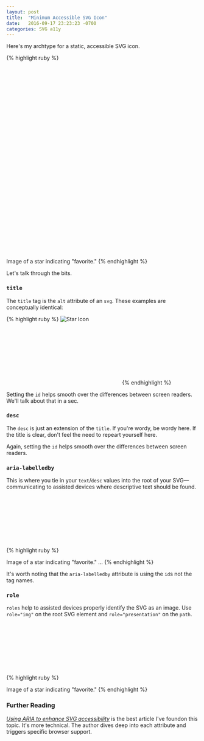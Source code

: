 ```yaml
---
layout: post
title:  "Minimum Accessible SVG Icon"
date:   2016-09-17 23:23:23 -0700
categories: SVG a11y
---
```


Here's my archtype for a static, accessible SVG icon.

{% highlight ruby %}
<svg viewBox="0 0 16 16" role="img" aria-labelledby="title desc">
  <title id="title">Star Icon</title>
  <desc id="desc">Image of a star indicating "favorite."</desc>
  <path role="presentation" fill="#000" d="..."></path>
</svg>
{% endhighlight %}

Let's talk through the bits.

<!-- fold -->

### `title`

The `title` tag  is the `alt` attribute of an `svg`. These examples are conceptually identical:

{% highlight ruby %}
<img src="..." alt="Star Icon" />

<svg>
  <title id="title">Star Icon</title>
  ...
</svg>
{% endhighlight %}

Setting the `id` helps smooth over the differences between screen readers. We'll talk about that in a sec.

### `desc`

The `desc` is just an extension of the `title`. If you're wordy, be wordy here. If the title is clear, don't feel the need to repeart yourself here.

Again, setting the `id` helps smooth over the differences between screen readers.

### `aria-labelledby`

This is where you tie in your `text`/`desc` values into the root of your SVG&mdash;communicating to assisted devices where descriptive text should be found.

{% highlight ruby %}
<svg aria-labelledby="title desc">
  <title id="title">Star Icon</title>
  <desc id="desc">Image of a star indicating "favorite."</desc>
  ...
</svg>
{% endhighlight %}

It's worth noting that the `aria-labelledby` attribute is using the `id`s not the tag names.

### `role`

`roles` help to assisted devices properly identify the SVG as an image. Use `role="img"` on the root SVG element and `role="presentation"` on the `path`.

{% highlight ruby %}
<svg role="img" aria-labelledby="title desc">
  <title id="title">Star Icon</title>
  <desc id="desc">Image of a star indicating "favorite."</desc>
  <path role="presentation" fill="#000" d="..."></path>
</svg>
{% endhighlight %}

### Further Reading

*[Using ARIA to enhance SVG accessibility](https://www.paciellogroup.com/blog/2013/12/using-aria-enhance-svg-accessibility/)* is the best article I've foundon this topic. It's more technical. The author dives deep into each attribute and triggers specific browser support.
